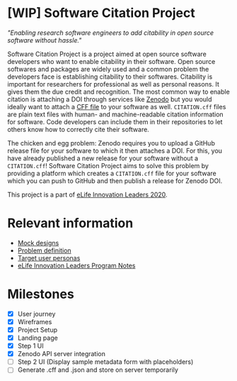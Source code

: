 # [WIP] Software Citation Project
_"Enabling research software engineers to add citability in open source software without hassle."_

Software Citation Project is a project aimed at open source software developers who want to enable citability in their software. Open source softwares and packages are widely used and a common problem the developers face is establishing citability to their softwares. Citability is important for researchers for professional as well as personal reasons. It gives them the due credit and recognition. The most common way to enable citation is attaching a DOI through services like [Zenodo](https://zenodo.org) but you would ideally want to attach a [CFF file](https://citation-file-format.github.io) to your software as well. `CITATION.cff` files are plain text files with human- and machine-readable citation information for software. Code developers can include them in their repositories to let others know how to correctly cite their software.

The chicken and egg problem: Zenodo requires you to upload a GitHub release file for your software to which it then attaches a DOI. For this, you have already published a new release for your software without a `CITATION.cff`! Software Citation Project aims to solve this problem by providing a platform which creates a `CITATION.cff` file for your software which you can push to GitHub and then publish a release for Zenodo DOI.

This project is a part of [eLife Innovation Leaders 2020](https://elifesciences.org/labs/fdcb6588/innovation-leaders-2020-introducing-the-cohort).

# Relevant information
- [Mock designs](http://xd.adobe.com/view/cf2fd7e9-31c0-4c0f-5da3-265b996438cf-b91e/)
- [Problem definition](https://docs.google.com/presentation/d/1tngkEpRfdqv-j2kqkSWrimHTJvMt-n-QgNMuO4_8sBg/edit#slide=id.g7e006c827b_0_0)
- [Target user personas](https://docs.google.com/presentation/d/1qizTCN-nUCDpasogboV1ddeT-yEQNseIm253ZOrPH5Q/edit?usp=sharing)
- [eLife Innovation Leaders Program Notes](https://docs.google.com/document/d/10YZZgZtRoXADyR1WgYTsLw5JK6ZIVDz7gHquzeSy2fw/edit#heading=h.f5z6lwqj0xj)

# Milestones
- [x] User journey
- [x] Wireframes
- [x] Project Setup
- [x] Landing page
- [x] Step 1 UI
- [x] Zenodo API server integration
- [ ] Step 2 UI (Display sample metadata form with placeholders)
- [ ] Generate .cff and .json and store on server temporarily